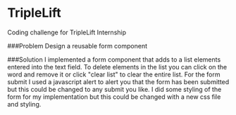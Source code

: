 # TripleLift
Coding challenge for TripleLift Internship

###Problem
Design a reusable form component

###Solution
I implemented a form component that adds to a list elements entered into the text field.
To delete elements in the list you can click on the word and remove it or click "clear list" to clear the entire list.
For the form submit I used a javascript alert to alert you that the form has been submitted but this could be changed to any submit you like.
I did some styling of the form for my implementation but this could be changed with a new css file and styling.
